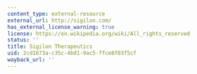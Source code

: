 ```yaml
---
content_type: external-resource
external_url: http://sigilon.com/
has_external_license_warning: true
license: https://en.wikipedia.org/wiki/All_rights_reserved
status: ''
title: Sigilon Therapeutics
uid: 2cd1673a-c35c-4bd1-9ac5-ffce8f03f5cf
wayback_url: ''
---
```

